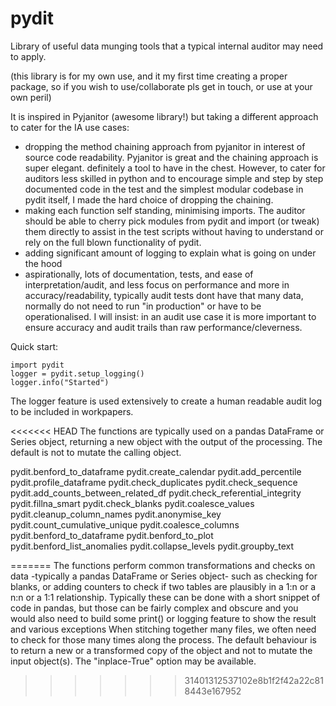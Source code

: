 # pydit
Library of useful data munging tools that a typical internal auditor may need to apply.  

(this library is for my own use, and it my first time creating a proper package, so if you wish to use/collaborate pls get in touch, or use at your own peril)  

It is inspired in Pyjanitor (awesome library!) but taking a different approach to cater for the IA use cases:
- dropping the method chaining approach from pyjanitor in interest of source code
readability. Pyjanitor is great and the chaining approach is super elegant. definitely a tool to have in the chest. However, to cater for auditors less skilled in python and to encourage simple and step by step documented code in the test and the simplest modular codebase in pydit itself, I made the hard choice of dropping the chaining.
- making each function self standing, minimising imports. The auditor should be able to cherry pick modules from pydit and import (or tweak) them directly to assist in the test scripts without having to understand or rely on the full blown functionality of pydit.
- adding significant amount of logging to explain what is going on under the hood
- aspirationally, lots of documentation, tests, and ease of interpretation/audit, and less focus on performance and more in accuracy/readability, typically audit tests dont have that many data, normally do not need to run "in production" or have to be operationalised. I will insist: in an audit use case it is more important to ensure accuracy and audit trails than raw performance/cleverness.


Quick start:
```
import pydit
logger = pydit.setup_logging()
logger.info("Started")
```

The logger feature is used extensively to create a human readable audit log to be included in workpapers.


<<<<<<< HEAD
The functions are typically used on a pandas DataFrame or Series object, 
returning a new object with the output of the processing. The default is 
not to mutate the calling object.



   pydit.benford_to_dataframe
   pydit.create_calendar
   pydit.add_percentile
   pydit.profile_dataframe
   pydit.check_duplicates
   pydit.check_sequence
   pydit.add_counts_between_related_df
   pydit.check_referential_integrity
   pydit.fillna_smart
   pydit.check_blanks
   pydit.coalesce_values
   pydit.cleanup_column_names
   pydit.anonymise_key
   pydit.count_cumulative_unique
   pydit.coalesce_columns
   pydit.benford_to_dataframe
   pydit.benford_to_plot
   pydit.benford_list_anomalies
   pydit.collapse_levels
   pydit.groupby_text

=======
The functions perform common transformations and checks on data -typically 
a pandas DataFrame or Series object- such as checking for blanks, or adding 
counters to check if two tables are plausibly in a 1:n or a n:n or a 1:1 
relationship. Typically these can be done with a short snippet of code in
pandas, but those can be fairly complex and obscure and you would also need to 
build some print() or logging feature to show the result and various exceptions
When stitching together many files, we often need to check for those many times
along the process. 
The default behaviour is to return a new or a transformed copy of the object and
not to mutate the input object(s). The "inplace-True" option may be available.
>>>>>>> 31401312537102e8b1f2f42a22c818443e167952




